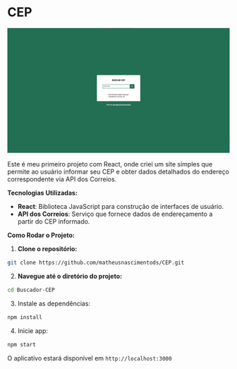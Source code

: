 # CEP

![Screnshot](https://github.com/matheusnascimentods/CEP/blob/master/images/01.png)

Este é meu primeiro projeto com React, onde criei um site simples que permite ao usuário informar seu CEP e obter dados detalhados do endereço correspondente via API dos Correios.

**Tecnologias Utilizadas:**

- **React**: Biblioteca JavaScript para construção de interfaces de usuário.
- **API dos Correios**: Serviço que fornece dados de endereçamento a partir do CEP informado.

**Como Rodar o Projeto:**

1. **Clone o repositório:**

```bash
git clone https://github.com/matheusnascimentods/CEP.git
```

2. **Navegue até o diretório do projeto:**

```bash
cd Buscador-CEP
```

3. Instale as dependências:

```bash
npm install
```

4. Inicie app:

```bash
npm start
```

O aplicativo estará disponível em ```http://localhost:3000```
